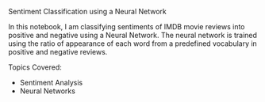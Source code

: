 Sentiment Classification using a Neural Network

In this notebook, I am classifying sentiments of IMDB movie reviews into positive and negative using a Neural Network. 
The neural network is trained using the ratio of appearance of each word from a predefined vocabulary in positive and negative reviews.

Topics Covered:
* Sentiment Analysis
* Neural Networks